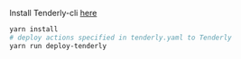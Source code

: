 Install Tenderly-cli [here](https://github.com/Tenderly/tenderly-cli)

```bash
yarn install
# deploy actions specified in tenderly.yaml to Tenderly
yarn run deploy-tenderly
```
